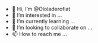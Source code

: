 - 👋 Hi, I’m @Ololaderofiat
- 👀 I’m interested in ...
- 🌱 I’m currently learning ...
- 💞️ I’m looking to collaborate on ...
- 📫 How to reach me ...

<!---
Ololaderofiat/Ololaderofiat is a ✨ special ✨ repository because its `README.md` (this file) appears on your GitHub profile.
You can click the Preview link to take a look at your changes.
--->
